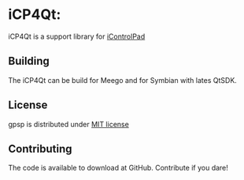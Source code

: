 iCP4Qt:
===========================
iCP4Qt is a support library for [iControlPad]


Building
----------
The iCP4Qt can be build for Meego and for Symbian with lates QtSDK.

License
-------

gpsp is distributed under [MIT license](https://github.com/Summeli/iCP4Qt/blob/master/MIT-LICENSE.txt)

Contributing
-------
The code is available to download at GitHub. Contribute if you dare!


[iControlPad]: http://icontrolpad.com/